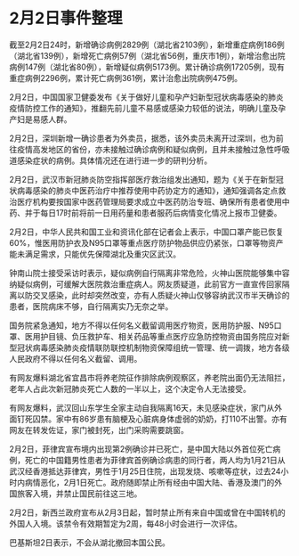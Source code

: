 # 2月2日事件整理

截至2月2日24时，新增确诊病例2829例（湖北省2103例），新增重症病例186例（湖北省139例），新增死亡病例57例（湖北省56例，重庆市1例），新增治愈出院病例147例（湖北省80例），新增疑似病例5173例。累计确诊病例17205例，现有重症病例2296例，累计死亡病例361例，累计治愈出院病例475例。

2月2日，中国国家卫健委发布《关于做好儿童和孕产妇新型冠状病毒感染的肺炎疫情防控工作的通知》，推翻先前儿童不易感或感染力较低的说法，明确儿童及孕产妇是易感人群。

2月2日，深圳新增一确诊患者为外卖员，据悉，该外卖员未离开过深圳，也为前往疫情高发地区的省份，亦未接触过确诊病例和疑似病例，且并未接触过急性呼吸道感染症状的病例。具体情况还在进行进一步的研判分析。

2月2日，武汉市新冠肺炎防空指挥部医疗救治组发出通知，题为《关于在新型冠状病毒感染的肺炎中医药治疗中推荐使用中药协定方的通知》，通知强调各定点救治医疗机构要按国家中医药管理局要求成立中医药防治专班、确保所有患者使用中药、并于每日17时前将前一日用药量和患者服药后病情变化情况上报市卫健委。

2月2日，中华人民共和国工业和资讯化部在记者会上表示，中国口罩产能已恢复60%，惟医用防护衣及N95口罩等重点医疗防护物品供应仍紧张，口罩等物资产能未满足需求，只能优先保障湖北及重灾区武汉。

钟南山院士接受采访时表示，疑似病例自行隔离非常危险，火神山医院能够集中容纳疑似病例，可缓解大医院救治重症病人。网友质疑道，此前官方一直宣传回家隔离以防交叉感染，此时却突然改变，亦有人质疑火神山仅够容纳武汉市半天确诊的患者，医院病床不够，自行隔离实乃无奈之举。

国务院紧急通知，地方不得以任何名义截留调用医疗物资，医用防护服、N95口罩、医用护目镜、负压救护车、相关药品等重点医疗应急防控物资由国务院应对新型冠状病毒感染肺炎疫情联防联控机制物资保障组统一管理、统一调拨，地方各级人民政府不得以任何名义截留、调用。

有网友爆料湖北省宜昌市将养老院征作排除病例观察区，养老院出面仍无法阻拦，老年人占此次新冠肺炎死亡人数的一半以上，这个决定令人无法接受。

有网友爆料，武汉回山东学生全家主动自我隔离16天，未见感染症状，家门从外面钉死囚禁。家中有86岁患有脑梗及心脏病身体虚弱的奶奶，打110不出警。亦有网友在转发佐证，家门被封死，出门采购需要跳窗。

2月2日，菲律宾宣布境内出现第2例确诊并已死亡，是中国大陆以外首位死亡病例，死亡的中国籍男性患者为菲律宾首例确诊病患的同行者，两人均为1月21日从武汉经香港抵达菲律宾，男性于1月25日住院，出现发烧、咳嗽等症状，过去24小时内病情恶化，2月1日死亡。政府随即禁止所有经由中国大陆、香港及澳门的外国旅客入境，并禁止国民前往这三地。

2月2日，新西兰政府宣布从2月3日起，暂时禁止所有来自中国或曾在中国转机的外国人入境。该禁令有效期暂定为2周，每48小时会进行一次评估。

巴基斯坦2日表示，不会从湖北撤回本国公民。
